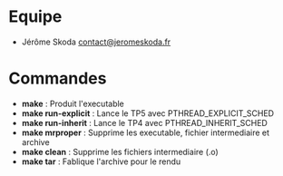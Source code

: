 # Equipe

* Jérôme Skoda <contact@jeromeskoda.fr>

# Commandes

* __make__  : Produit l'executable
* __make run-explicit__  : Lance le TP5 avec PTHREAD_EXPLICIT_SCHED
* __make run-inherit__  : Lance le TP4 avec PTHREAD_INHERIT_SCHED
* __make mrproper__  : Supprime les executable, fichier intermediaire et archive
* __make clean__  : Supprime les fichiers intermediaire (.o)
* __make tar__  : Fablique l'archive pour le rendu
